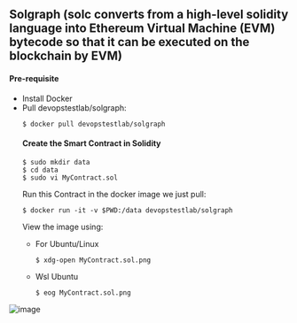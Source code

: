 ## Solgraph (solc converts from a high-level solidity language into Ethereum Virtual Machine (EVM) bytecode so that it can be executed on the blockchain by EVM)
#### Pre-requisite 
- Install Docker
- Pull devopstestlab/solgraph:
  ```
  $ docker pull devopstestlab/solgraph
  ```
  #### Create the Smart Contract in Solidity
  ```
  $ sudo mkdir data
  $ cd data
  $ sudo vi MyContract.sol
   ```
  Run this Contract in the docker image we just pull:
  ```
  $ docker run -it -v $PWD:/data devopstestlab/solgraph
  ```
  View the image using:
  - For Ubuntu/Linux
    ```
    $ xdg-open MyContract.sol.png
    ```
  - Wsl Ubuntu
 
    ```
    $ eog MyContract.sol.png
    ```

![image](https://github.com/SandeepKumar0509/Solidity--Security_audit-Blockchain-/assets/143065262/427e970a-5779-4775-a49b-b76c13dbc337)

